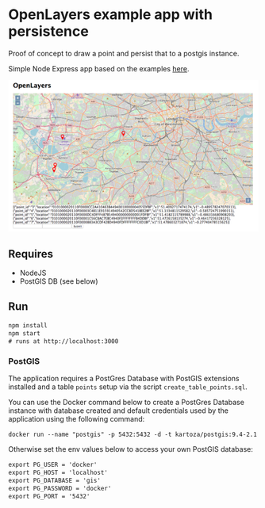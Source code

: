 # OpenLayers example app with persistence

Proof of concept to draw a point and persist that to a postgis instance.

Simple Node Express app based on the examples [here](https://openlayers.org/en/latest/examples/index.html).

![screenshot](https://raw.githubusercontent.com/KainosSoftwareLtd/dft-street-manager-alpha/master/proof-of-concepts/example-app-openlayers-persist-postgis/public/images/screenshot.png)

## Requires

* NodeJS
* PostGIS DB (see below)

## Run

```
npm install
npm start
# runs at http://localhost:3000
```

### PostGIS

The application requires a PostGres Database with PostGIS extensions installed and a table `points` setup via the script `create_table_points.sql`.

You can use the Docker command below to create a PostGres Database instance with database created and default credentials used by the application using the following command:

```
docker run --name "postgis" -p 5432:5432 -d -t kartoza/postgis:9.4-2.1
```

Otherwise set the env values below to access your own PostGIS database:

```
export PG_USER = 'docker'
export PG_HOST = 'localhost'
export PG_DATABASE = 'gis'
export PG_PASSWORD = 'docker'
export PG_PORT = '5432'
```
